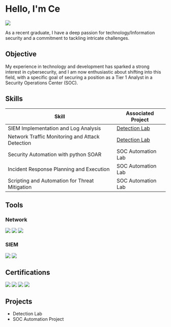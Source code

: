 # Hello, I'm Ce
<a href="https://linkedin.com/in/chizobezekiel24a5a6229/"><img src="https://img.shields.io/badge/-LinkedIn-0072b1?&style=for-the-badge&logo=linkedin&logoColor=white" /></a>


As a recent graduate, I have a deep passion for technology/Information security and a commitment to tackling intricate challenges.

## Objective

My experience in technology and development has sparked a strong interest in cybersecurity, and I am now enthusiastic about shifting into this field, with a specific goal of securing a position as a Tier 1 Analyst in a Security Operations Center (SOC).

## Skills

| Skill                                         | Associated Project         |
|-----------------------------------------------|----------------------------|
| SIEM Implementation and Log Analysis          | <a href="https://google.com">Detection Lab</a>|
| Network Traffic Monitoring and Attack Detection | <a href="https://google.com">Detection Lab</a>|
| Security Automation with python SOAR         | SOC Automation Lab|
| Incident Response Planning and Execution      | SOC Automation Lab|
| Scripting and Automation for Threat Mitigation | SOC Automation Lab|

## Tools

### Network
<div>
    <img src="https://img.shields.io/badge/-Wireshark-1679A7?&style=for-the-badge&logo=Wireshark&logoColor=white" />
    <img src="https://img.shields.io/badge/-Suricata-EF3B2D?&style=for-the-badge&logo=Suricata&logoColor=white" />
    <img src="https://img.shields.io/badge/-Splunk-00A3E0?&style=for-the-badge&logo=Splunk&logoColor=white" />

</div>

### SIEM
<div>
    <img src="https://img.shields.io/badge/-Splunk-000000?&style=for-the-badge&logo=Splunk&logoColor=white" />
    <img src="https://img.shields.io/badge/-Chronicle-FF6F00?&style=for-the-badge&logo=google&logoColor=white" />

</div>

## Certifications

<div>
<img src="https://img.shields.io/badge/-Security%2B-FF0000?&style=for-the-badge&logo=CompTIA&logoColor=white" />
<img src="https://img.shields.io/badge/-Network%2B-007ACC?&style=for-the-badge&logo=CompTIA&logoColor=white" />
<img src="https://img.shields.io/badge/-Google%20Cybersecurity-4285F4?&style=for-the-badge&logo=google&logoColor=white" />
<img src="https://img.shields.io/badge/-ISC%20%C2%AE%20Candidate-0074B1?&style=for-the-badge&logo=isc&logoColor=white" />
</div>

## Projects
- Detection Lab
- SOC Automation Project
